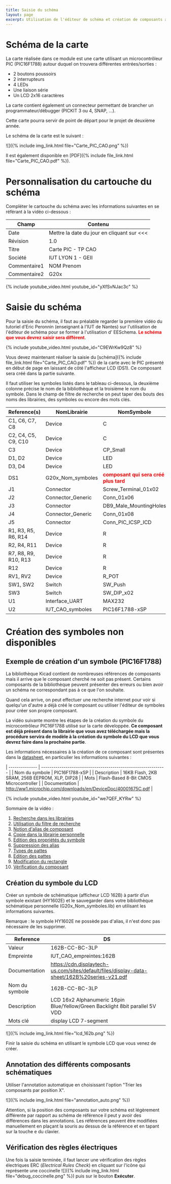 ```yaml
---
title: Saisie du schéma
layout: page
excerpt: Utilisation de l'éditeur de schéma et création de composants avec l'éditeur de symboles
---
```


# Schéma de la carte

La carte réalisée dans ce module est une carte utilisant un microcontrôleur PIC (PIC16F1788) autour duquel on trouvera différentes entrées/sorties :

* 2 boutons poussoirs
* 2 interrupteurs
* 4 LEDs
* Une liaison série
* Un LCD 2x16 caractères

La carte contient également un connecteur permettant de brancher un programmateur/débugger (PICKIT 3 ou 4, SNAP, ...).

Cette carte pourra servir de point de départ pour le projet de deuxième année.

Le schéma de la carte est le suivant :

![]({% include img_link.html file="Carte_PIC_CAO.png" %})

Il est également disponible en [PDF]({% include file_link.html file="Carte_PIC_CAO.pdf" %}).

# Personnalisation du cartouche du schéma

Compléter le cartouche du schéma avec les informations suivantes en se référant à la vidéo ci-dessous :

| Champ        | Contenu                                       |
| ------------ | --------------------------------------------- |
| Date         | Mettre la date du jour en cliquant sur \<\<\< |
| Révision     | 1.0                                           |
| Titre        | Carte PIC - TP CAO                            |
| Société      | IUT LYON 1 - GEII                             |
| Commentaire1 | NOM Prenom                                    |
| Commentaire2 | G20x                                          |

{% include youtube_video.html youtube_id="yXfSvNJac3c" %}


# Saisie du schéma

Pour la saisie du schéma, il faut au préalable regarder la première vidéo du tutoriel d'Eric Peronnin (enseignant à l'IUT de Nantes) sur l'utilisation de l'éditeur de schéma pour se former à l'utilisation d' EESchema.
<span style="font-weight: bold;color:red">Le schéma que vous devrez saisir sera différent</span>.

{% include youtube_video.html youtube_id="C9EWrKw9Qz8" %}

Vous devez maintenant réaliser la saisie du [schéma]({% include file_link.html file="Carte_PIC_CAO.pdf" %}) de la carte avec le PIC présenté en début de page en laissant de côté l'afficheur LCD (DS1). Ce composant sera créé dans la partie suivante.

 Il faut utiliser les symboles listés dans le tableau ci-dessous, la deuxième colonne précise le nom de la bibliothèque et la troisième le nom du symbole. Dans le champ de filtre de recherche on peut taper des bouts des noms des librairies, des symboles ou encore des mots clés.

| Reference(s)         | NomLibrairie      | NomSymbole                                                                         |
| -------------------- | ----------------- | ---------------------------------------------------------------------------------- |
| C1, C6, C7, C8       | Device            | C                                                                                  |
| C2, C4, C5, C9, C10  | Device            | C                                                                                  |
| C3                   | Device            | CP_Small                                                                           |
| D1, D2               | Device            | LED                                                                                |
| D3, D4               | Device            | LED                                                                                |
| DS1                  | G20x_Nom_symboles | <span style="font-weight: bold;color:red">composant qui sera créé plus tard</span> |
| J1                   | Connector         | Screw_Terminal_01x02                                                               |
| J2                   | Connector_Generic | Conn_01x06                                                                         |
| J3                   | Connector         | DB9_Male_MountingHoles                                                             |
| J4                   | Connector_Generic | Conn_01x08                                                                         |
| J5                   | Connector         | Conn_PIC_ICSP_ICD                                                                  |
| R1, R3, R5, R6, R14  | Device            | R                                                                                  |
| R2, R4, R11          | Device            | R                                                                                  |
| R7, R8, R9, R10, R13 | Device            | R                                                                                  |
| R12                  | Device            | R                                                                                  |
| RV1, RV2             | Device            | R_POT                                                                              |
| SW1, SW2             | Switch            | SW_Push                                                                            |
| SW3                  | Switch            | SW_DIP_x02                                                                         |
| U1                   | Interface_UART    | MAX232                                                                             |
| U2                   | IUT_CAO_symboles  | PIC16F1788-xSP                                                                     |

# Création des symboles non disponibles

## Exemple de création d'un symbole (PIC16F1788)

La bibliothèque Kicad contient de nombreuses références de composants mais il arrive que le composant cherché ne soit pas présent. Certains composants de la bibliothèque peuvent présenter des erreurs ou bien avoir un schéma ne correspondant pas à ce que l'on souhaite.

Quand cela arrive, on peut effectuer une recherche internet pour voir si quelqu'un d'autre a déjà créé le composant ou utiliser l'éditeur de symboles pour créer son propre composant.

La vidéo suivante montre les étapes de la création du symbole du microcontrôleur PIC16F1788 utilisé sur la carte développée. <span style="font-weight: bold;">Ce composant est déjà présent dans la librairie que vous avez téléchargée mais la procédure servira de modèle à la création du symbole du LCD que vous devrez faire dans la prochaine partie</span>.

Les informations nécessaires à la création de ce composant sont présentes dans la [datasheet](http://ww1.microchip.com/downloads/en/DeviceDoc/40001675C.pdf), en particulier les informations suivantes :

| -------------- | ------------------------------------------------------------- |
| Nom du symbole | PIC16F1788-xSP                                                |
| Description    | 16KB Flash, 2KB SRAM, 256B EEPROM, XLP, DIP28                 |
| Mots           | Flash-Based 8-Bit CMOS Microcontroller                        |
| Documentation  | http://ww1.microchip.com/downloads/en/DeviceDoc/40001675C.pdf |

{% include youtube_video.html youtube_id="we7QEF_KYRw" %}

Sommaire de la vidéo :

1. <a href="https://www.youtube.com/watch?v=we7QEF_KYRw&t=34s" target="_blank">Recherche dans les librairies</a>
1. <a href="https://www.youtube.com/watch?v=we7QEF_KYRw&t=60s" target="_blank">Utilisation du filtre de recherche</a>
1. <a href="https://www.youtube.com/watch?v=we7QEF_KYRw&t=179s" target="_blank">Notion d'alias de composant</a>
1. <a href="https://www.youtube.com/watch?v=we7QEF_KYRw&t=210s" target="_blank">Copie dans la librairie personnelle</a>
1. <a href="https://www.youtube.com/watch?v=we7QEF_KYRw&t=243s" target="_blank">Edition des propriétés du symbole</a>
1. <a href="https://www.youtube.com/watch?v=we7QEF_KYRw&t=310s" target="_blank">Suppression des alias</a>
1. <a href="https://www.youtube.com/watch?v=we7QEF_KYRw&t=360s" target="_blank">Types de pattes</a>
1. <a href="https://www.youtube.com/watch?v=we7QEF_KYRw&t=421s" target="_blank">Edition des pattes</a>
1. <a href="https://www.youtube.com/watch?v=we7QEF_KYRw&t=522s" target="_blank">Modification du rectangle</a>
1. <a href="https://www.youtube.com/watch?v=we7QEF_KYRw&t=606s" target="_blank">Vérification du composant</a>

## Création du symbole du LCD

Créer un symbole de schématique (afficheur LCD 162B) à partir d’un symbole existant (HY1602E) et le sauvegarder dans votre bibliothèque schématique personnelle (G20x_Nom_symboles.lib) en utilisant les informations suivantes.

Remarque : le symbole HY1602E ne possède pas d'alias, il n'est donc pas nécessaire de les supprimer.

| Reference      | DS                                                                                          |
| -------------- | ------------------------------------------------------------------------------------------- |
| Valeur         | 162B-CC-BC-3LP                                                                              |
| Empreinte      | IUT_CAO_empreintes:162B                                                                     |
| Documentation  | https://cdn.displaytech-us.com/sites/default/files/display-data-sheet/162B%20series-v21.pdf |
| Nom du symbole | 162B-CC-BC-3LP                                                                              |
| Description    | LCD 16x2 Alphanumeric 16pin Blue/Yellow/Green Backlight 8bit parallel 5V VDD                |
| Mots clé       | display LCD 7-segment                                                                       |

![]({% include img_link.html file="lcd_162b.png" %})

Finir la saisie du schéma en utilisant le symbole LCD que vous venez de créer.

## Annotation des différents composants schématiques

Utiliser l'annotation automatique en choisissant l'option "Trier les composants par position X".

![]({% include img_link.html file="annotation_auto.png" %})

Attention, si la position des composants sur votre schéma est légèrement différente par rapport au schéma de référence il peut y avoir des différences dans les annotations.
Les références peuvent être modifiées manuellement en plaçant la souris au dessus de la référence et en tapant sur la touche <kbd>e</kbd> du clavier.

## Vérification des règles électriques

Une fois la saisie terminée, il faut lancer une vérification des règles électriques ERC (*Electrical Rules Check*) en cliquant sur l'icône qui représente une coccinelle ![]({% include img_link.html file="debug_coccinelle.png" %}) puis sur le bouton **Exécuter**.
